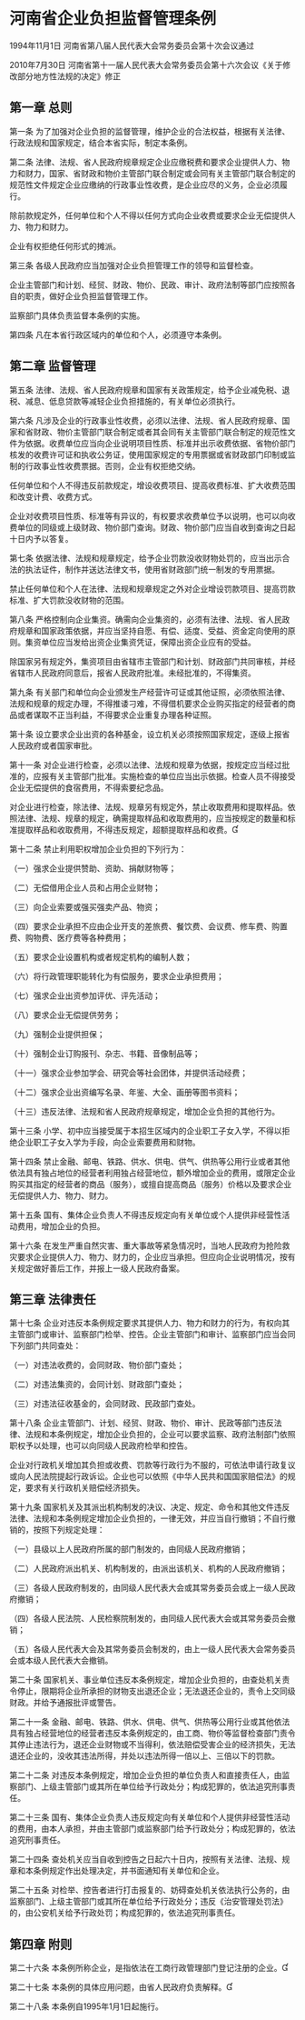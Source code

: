 # 河南省企业负担监督管理条例

1994年11月1日 河南省第八届人民代表大会常务委员会第十次会议通过

2010年7月30日 河南省第十一届人民代表大会常务委员会第十六次会议《关于修改部分地方性法规的决定》修正

<!-- INFO END -->

## 第一章  总则

第一条 为了加强对企业负担的监督管理，维护企业的合法权益，根据有关法律、行政法规和国家规定，结合本省实际，制定本条例。

第二条 法律、法规、省人民政府规章规定企业应缴税费和要求企业提供人力、物力和财力，国家、省财政和物价主管部门联合制定或会同有关主管部门联合制定的规范性文件规定企业应缴纳的行政事业性收费，是企业应尽的义务，企业必须履行。

除前款规定外，任何单位和个人不得以任何方式向企业收费或要求企业无偿提供人力、物力和财力。

企业有权拒绝任何形式的摊派。

第三条 各级人民政府应当加强对企业负担管理工作的领导和监督检查。

企业主管部门和计划、经贸、财政、物价、民政、审计、政府法制等部门应按照各自的职责，做好企业负担监督管理工作。

监察部门具体负责监督本条例的实施。

第四条 凡在本省行政区域内的单位和个人，必须遵守本条例。

## 第二章  监督管理

第五条 法律、法规、省人民政府规章和国家有关政策规定，给予企业减免税、退税、减息、低息贷款等减轻企业负担措施的，有关单位必须执行。

第六条 凡涉及企业的行政事业性收费，必须以法律、法规、省人民政府规章、国家和省财政、物价主管部门联合制定或者其会同有关主管部门联合制定的规范性文件为依据。收费单位应当向企业说明项目性质、标准并出示收费依据、省物价部门核发的收费许可证和执收公务证，使用国家规定的专用票据或省财政部门印制或监制的行政事业性收费票据。否则，企业有权拒绝交纳。

任何单位和个人不得违反前款规定，增设收费项目、提高收费标准、扩大收费范围和改变计费、收费方式。

企业对收费项目性质、标准等有异议的，有权要求收费单位予以说明，也可以向收费单位的同级或上级财政、物价部门查询。财政、物价部门应当自收到查询之日起十日内予以答复。

第七条 依据法律、法规和规章规定，给予企业罚款没收财物处罚的，应当出示合法的执法证件，制作并送达法律文书，使用省财政部门统一制发的专用票据。

禁止任何单位和个人在法律、法规和规章规定之外对企业增设罚款项目、提高罚款标准、扩大罚款没收财物的范围。

第八条 严格控制向企业集资。确需向企业集资的，必须有法律、法规、省人民政府规章和国家政策依据，并应当坚持自愿、有偿、适度、受益、资金定向使用的原则。集资单位应当发给出资企业集资凭证，保障出资企业应有的受益。

除国家另有规定外，集资项目由省辖市主管部门和计划、财政部门共同审核，并经省辖市人民政府同意后，报省人民政府批准。未经批准的，不得集资。

第九条 有关部门和单位向企业颁发生产经营许可证或其他证照，必须依照法律、法规和规章的规定办理，不得推诿刁难，不得借机要求企业购买指定的经营者的商品或者谋取不正当利益，不得要求企业重复办理各种证照。

第十条 设立要求企业出资的各种基金，设立机关必须按照国家规定，逐级上报省人民政府或者国家审批。

第十一条 对企业进行检查，必须以法律、法规和规章为依据，按规定应当经过批准的，应报有关主管部门批准。实施检查的单位应当出示依据。检查人员不得接受企业无偿提供的食宿费用，不得索要纪念品。

对企业进行检查，除法律、法规、规章另有规定外，禁止收取费用和提取样品。依照法律、法规、规章的规定，确需提取样品和收取费用的，应当按规定的数量和标准提取样品和收取费用，不得违反规定，超额提取样品和收费。

第十二条 禁止利用职权增加企业负担的下列行为：

（一）强求企业提供赞助、资助、捐献财物等；

（二）无偿借用企业人员和占用企业财物；

（三）向企业索要或强买强卖产品、物资；

（四）要求企业承担不应由企业开支的差旅费、餐饮费、会议费、修车费、购置费、购物费、医疗费等各种费用；

（五）要求企业设置机构或者规定机构的编制人数；

（六）将行政管理职能转化为有偿服务，要求企业承担费用；

（七）强求企业出资参加评优、评先活动；

（八）要求企业无偿提供劳务；

（九）强制企业提供担保；

（十）强制企业订购报刊、杂志、书籍、音像制品等；

（十一）强求企业参加学会、研究会等社会团体，并提供活动经费；

（十二）强求企业出资编写名录、年鉴、大全、画册等图书资料；

（十三）违反法律、法规和省人民政府规章规定，增加企业负担的其他行为。

第十三条 小学、初中应当接受属于本招生区域内的企业职工子女入学，不得以拒绝企业职工子女入学为手段，向企业索要费用和财物。

第十四条 禁止金融、邮电、铁路、供水、供电、供气、供热等公用行业或者其他依法具有独占地位的经营者利用独占经营地位，额外增加企业的费用，或限定企业购买其指定的经营者的商品（服务），或擅自提高商品（服务）价格以及要求企业无偿提供人力、物力、财力。

第十五条 国有、集体企业负责人不得违反规定向有关单位或个人提供非经营性活动费用，增加企业的负担。

第十六条 在发生严重自然灾害、重大事故等紧急情况时，当地人民政府为抢险救灾要求企业提供人力、物力、财力的，企业应当承担。但应向企业说明情况，按有关规定做好善后工作，并报上一级人民政府备案。

## 第三章  法律责任

第十七条 企业对违反本条例规定要求其提供人力、物力和财力的行为，有权向其主管部门或审计、监察部门检举、控告。企业主管部门和审计、监察部门应当会同下列部门共同查处：

（一）对违法收费的，会同财政、物价部门查处；

（二）对违法集资的，会同计划、财政部门查处；

（三）对违法征收基金的，会同财政、民政部门查处。

第十八条 企业主管部门、计划、经贸、财政、物价、审计、民政等部门违反法律、法规和本条例规定，增加企业负担的，企业可以要求监察、政府法制部门依照职权予以处理，也可以向同级人民政府检举和控告。

企业对行政机关增加其负担或收费、罚款等行政行为不服的，可依法申请行政复议或向人民法院提起行政诉讼。企业也可以依照《中华人民共和国国家赔偿法》的规定，要求有关行政机关赔偿经济损失。

第十九条 国家机关及其派出机构制发的决议、决定、规定、命令和其他文件违反法律、法规和本条例规定增加企业负担的，一律无效，并应当自行撤销；不自行撤销的，按照下列规定处理：

（一）县级以上人民政府所属的部门制发的，由同级人民政府撤销；

（二）人民政府派出机关、机构制发的，由派出该机关、机构的人民政府撤销；

（三）各级人民政府制发的，由同级人民代表大会或其常务委员会或上一级人民政府撤销；

（四）各级人民法院、人民检察院制发的，由同级人民代表大会或其常务委员会撤销；

（五）各级人民代表大会及其常务委员会制发的，由上一级人民代表大会常务委员会或本级人民代表大会撤销。

第二十条 国家机关、事业单位违反本条例规定，增加企业负担的，由查处机关责令停止，限期将企业所承担的财物支出退还企业；无法退还企业的，责令上交同级财政。并给予通报批评或警告。

第二十一条 金融、邮电、铁路、供水、供电、供气、供热等公用行业或其他依法具有独占经营地位的经营者违反本条例规定的，由工商、物价等监督检查部门责令其停止违法行为，退还企业财物或不当得利，依法赔偿受害企业的经济损失，无法退还企业的，没收其违法所得，并处以违法所得一倍以上、三倍以下的罚款。

第二十二条 对违反本条例规定，增加企业负担的单位负责人和直接责任人，由监察部门、上级主管部门或其所在单位给予行政处分；构成犯罪的，依法追究刑事责任。

第二十三条 国有、集体企业负责人违反规定向有关单位和个人提供非经营性活动的费用，由本人承担，并由主管部门或监察部门给予行政处分；构成犯罪的，依法追究刑事责任。

第二十四条 查处机关应当自收到控告之日起六十日内，按照有关法律、法规、规章和本条例规定作出处理决定，并书面通知有关单位和企业。

第二十五条 对检举、控告者进行打击报复的、妨碍查处机关依法执行公务的，由监察部门、上级主管部门或其所在单位给予行政处分；违反《治安管理处罚法》的，由公安机关给予行政处罚；构成犯罪的，依法追究刑事责任。

## 第四章  附则

第二十六条 本条例所称企业，是指依法在工商行政管理部门登记注册的企业。

第二十七条 本条例的具体应用问题，由省人民政府负责解释。

第二十八条 本条例自1995年1月1日起施行。

